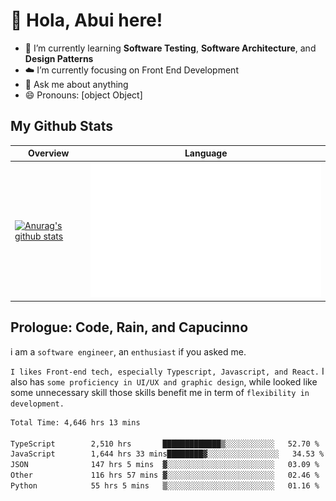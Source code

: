 # 👋 Hola, Abui here!

- 🌱 I’m currently learning **Software Testing**, **Software Architecture**, and **Design Patterns**
- ☁️ I’m currently focusing on Front End Development
- 💬 Ask me about anything
- 😄 Pronouns: [object Object]

## My Github Stats

| Overview | Language |
| --- | --- |
|[![Anurag's github stats](https://github-readme-stats.vercel.app/api?username=abui-am&count_private=true)](https://github.com/anuraghazra/github-readme-stats)|![Language](https://raw.githubusercontent.com/abui-am/stats/c6455f656dfce7acd3951e5ec5b25d72af0b2ee3/generated/languages.svg)|

## Prologue: Code, Rain, and Capucinno
i am a `software engineer`, an `enthusiast` if you asked me. 

`I likes Front-end tech, especially Typescript, Javascript, and React.` I also has `some proficiency in UI/UX and graphic design`, while looked like some unnecessary skill those skills benefit me in term of `flexibility in development.`


<!--START_SECTION:waka-->

```txt
Total Time: 4,646 hrs 13 mins

TypeScript        2,510 hrs       █████████████▒░░░░░░░░░░░   52.70 %
JavaScript        1,644 hrs 33 mins████████▓░░░░░░░░░░░░░░░░   34.53 %
JSON              147 hrs 5 mins  ▓░░░░░░░░░░░░░░░░░░░░░░░░   03.09 %
Other             116 hrs 57 mins ▓░░░░░░░░░░░░░░░░░░░░░░░░   02.46 %
Python            55 hrs 5 mins   ▒░░░░░░░░░░░░░░░░░░░░░░░░   01.16 %
```

<!--END_SECTION:waka-->
